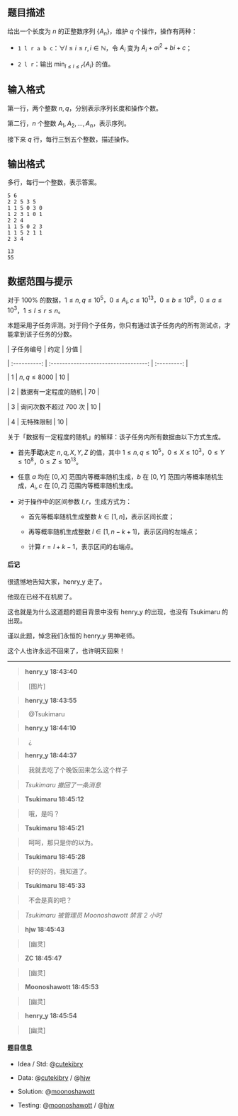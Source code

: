 ## 题目描述

给出一个长度为 $n$ 的正整数序列 $\{A_n\}$，维护 $q$ 个操作，操作有两种：

* `1 l r a b c`：$\forall l \leq i \leq r, i \in \mathbb{N}$，令 $A_i$ 变为 $A_i + ai^2 + bi + c$；
* `2 l r`：输出 $\min_{l \leq i \leq r} \{A_i\}$ 的值。

## 输入格式

第一行，两个整数 $n, q$，分别表示序列长度和操作个数。

第二行，$n$ 个整数 $A_1, A_2, \ldots, A_n$，表示序列。

接下来 $q$ 行，每行三到五个整数，描述操作。

## 输出格式

多行，每行一个整数，表示答案。


```input1
5 6
2 2 5 3 5
1 1 5 0 3 0
1 2 3 1 0 1
2 2 4
1 1 5 0 2 3
1 1 5 2 1 1
2 3 4
```

```output1
13
55
```

## 数据范围与提示

对于 $100\%$ 的数据，$1 \leq n, q \leq 10^5$，$0 \leq A_i, c \leq 10^{13}$，$0 \leq b \leq 10^8$，$0 \leq a \leq 10^3$，$1 \leq l \leq r \leq n$。

本题采用子任务评测。对于同个子任务，你只有通过该子任务内的所有测试点，才能拿到该子任务的分数。

| 子任务编号 |                 约定                 |    分值     |
| :----------: | :----------------------------------: | :---------: |
| $1$ | $n, q \leq 8000$ | $10$ |
| $2$ | 数据有一定程度的随机 | $70$ |
| $3$ | 询问次数不超过 $700$ 次 | <!---->$10$ |
| $4$ | 无特殊限制<!----> | $10$ |

关于「数据有一定程度的随机」的解释：该子任务内所有数据由以下方式生成。

* 首先**手动**决定 $n, q, X, Y, Z$ 的值，其中 $1 \leq n, q \leq 10^5$，$0 \leq X \leq 10^3$，$0 \leq Y \leq 10^8$，$0 \leq Z \leq 10^{13}$。
* 任意 $a$ 均在 $[0, X]$ 范围内等概率随机生成，$b$ 在 $[0, Y]$ 范围内等概率随机生成，$A_i, c$ 在 $[0, Z]$ 范围内等概率随机生成。
* 对于操作中的区间参数 $l, r$，生成方式为：
  - 首先等概率随机生成整数 $k \in [1, n]$，表示区间长度；
  - 再等概率随机生成整数 $l \in [1, n - k + 1]$，表示区间的左端点；
  - 计算 $r = l + k - 1$，表示区间的右端点。

#### 后记
很遗憾地告知大家，henry_y 走了。

他现在已经不在机房了。

这也就是为什么这道题的题目背景中没有 henry_y 的出现，也没有 Tsukimaru 的出现。

谨以此题，悼念我们永恒的 henry_y 男神老师。

这个人也许永远不回来了，也许明天回来！

----
> **henry_y 18:43:40**  
> &nbsp;&nbsp;\[图片\]  
> **henry_y 18:43:55**  
> &nbsp;&nbsp;@Tsukimaru  
> **henry_y 18:44:10**  
> &nbsp;&nbsp;¿  
> **henry_y 18:44:37**  
> &nbsp;&nbsp;我就去吃了个晚饭回来怎么这个样子  
> *Tsukimaru 撤回了一条消息*  
> **Tsukimaru 18:45:12**  
> &nbsp;&nbsp;哦，是吗？  
> **Tsukimaru 18:45:21**  
> &nbsp;&nbsp;呵呵，那只是你的以为。  
> **Tsukimaru 18:45:28**  
> &nbsp;&nbsp;好的好的，我知道了。  
> **Tsukimaru 18:45:33**  
> &nbsp;&nbsp;不会是真的吧？  
> *Tsukimaru 被管理员 Moonoshawott 禁言 2 小时*  
> **hjw 18:45:43**  
> &nbsp;&nbsp;[幽灵]  
> **ZC 18:45:47**  
> &nbsp;&nbsp;[幽灵]  
> **Moonoshawott 18:45:53**  
> &nbsp;&nbsp;[幽灵]  
> **henry_y 18:45:54**  
> &nbsp;&nbsp;[幽灵]  

#### 题目信息
* Idea / Std: @[cutekibry](https://loj.ac/user/1408)
* Data: @[cutekibry](https://loj.ac/user/1408) / @[hjw](https://loj.ac/user/1206)
* Solution: @[moonoshawott](https://loj.ac/user/10399)
* Testing: @[moonoshawott](https://loj.ac/user/10399) / @[hjw](https://loj.ac/user/1206)

